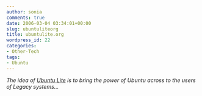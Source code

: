 ```yaml
---
author: sonia
comments: true
date: 2006-03-04 03:34:01+00:00
slug: ubuntuliteorg
title: ubuntulite.org
wordpress_id: 22
categories:
- Other-Tech
tags:
- Ubuntu
---
```


_The idea of [Ubuntu Lite](http://www.ubuntulite.org) is to bring the power of Ubuntu across to the users of Legacy systems..._
